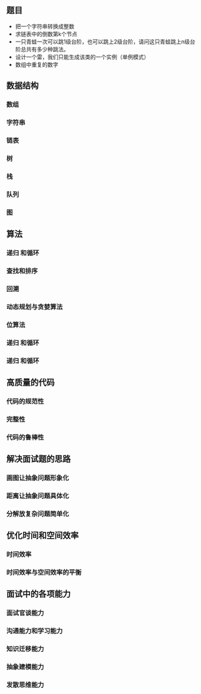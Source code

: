 

 ## 题目
- 把一个字符串转换成整数
- 求链表中的倒数第k个节点
- 一只青蛙一次可以跳1级台阶，也可以跳上2级台阶，请问这只青蛙跳上n级台阶总共有多少种跳法。
- 设计一个雷，我们只能生成该类的一个实例（单例模式）
- 数组中重复的数字

 ## 数据结构
 ### 数组
 ### 字符串
 ### 链表
 ### 树
 ### 栈
 ### 队列
 ### 图

## 算法

### 递归 和循环
### 查找和排序
### 回溯
### 动态规划与贪婪算法
### 位算法
### 递归 和循环
### 递归 和循环

## 高质量的代码
### 代码的规范性
### 完整性
### 代码的鲁棒性

## 解决面试题的思路
### 画图让抽象问题形象化
### 距离让抽象问题具体化
### 分解放复杂问题简单化

## 优化时间和空间效率
### 时间效率
### 时间效率与空间效率的平衡



## 面试中的各项能力
### 面试官谈能力
### 沟通能力和学习能力
### 知识迁移能力
### 抽象建模能力
### 发散思维能力